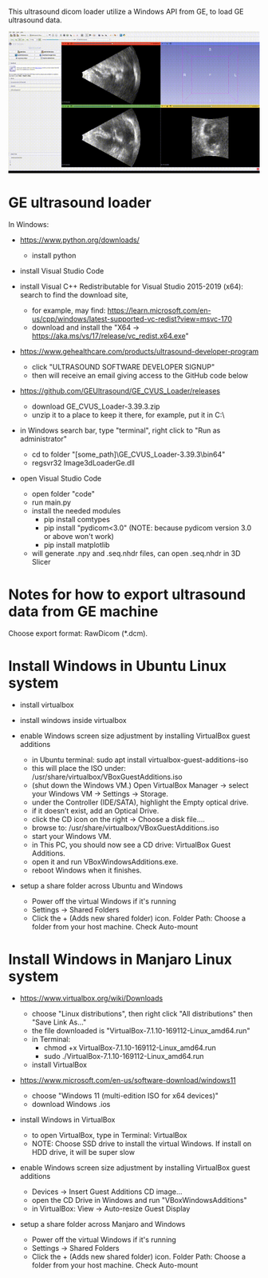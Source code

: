 This ultrasound dicom loader utilize a Windows API from GE, to load GE ultrasound data. 

![Demo](GE_ultradound_data_loaded_in_3D_Slicer.gif)  

# GE ultrasound loader
In Windows:

- https://www.python.org/downloads/
  - install python

- install Visual Studio Code

- install Visual C++ Redistributable for Visual Studio 2015-2019 (x64): search to find the download site,
  - for example, may find: https://learn.microsoft.com/en-us/cpp/windows/latest-supported-vc-redist?view=msvc-170
  - download and install the "X64 -> https://aka.ms/vs/17/release/vc_redist.x64.exe"

- https://www.gehealthcare.com/products/ultrasound-developer-program
  - click "ULTRASOUND SOFTWARE DEVELOPER SIGNUP"
  - then will receive an email giving access to the GitHub code below
- https://github.com/GEUltrasound/GE_CVUS_Loader/releases
  - download GE_CVUS_Loader-3.39.3.zip 
  - unzip it to a place to keep it there, for example, put it in C:\

- in Windows search bar, type "terminal", right click to "Run as administrator"
  - cd to folder "[some_path]\GE_CVUS_Loader-3.39.3\bin64"
  - regsvr32 Image3dLoaderGe.dll

- open Visual Studio Code
  - open folder "code"
  - run main.py 
  - install the needed modules
    - pip install comtypes
    - pip install "pydicom<3.0" (NOTE: because pydicom version 3.0 or above won't work)
    - pip install matplotlib
  - will generate .npy and .seq.nhdr files, can open .seq.nhdr in 3D Slicer

# Notes for how to export ultrasound data from GE machine
Choose export format: RawDicom (*.dcm).

# Install Windows in Ubuntu Linux system  
- install virtualbox
- install windows inside virtualbox

- enable Windows screen size adjustment by installing VirtualBox guest additions
  - in Ubuntu terminal: sudo apt install virtualbox-guest-additions-iso
  - this will place the ISO under: /usr/share/virtualbox/VBoxGuestAdditions.iso
  - (shut down the Windows VM.) Open VirtualBox Manager -> select your Windows VM -> Settings -> Storage.
  - under the Controller (IDE/SATA), highlight the Empty optical drive.
  - if it doesn’t exist, add an Optical Drive.
  - click the CD icon on the right -> Choose a disk file….
  - browse to: /usr/share/virtualbox/VBoxGuestAdditions.iso
  - start your Windows VM.
  - in This PC, you should now see a CD drive: VirtualBox Guest Additions.
  - open it and run VBoxWindowsAdditions.exe.
  - reboot Windows when it finishes.

- setup a share folder across Ubuntu and Windows
  - Power off the virtual Windows if it's running
  - Settings -> Shared Folders
  - Click the + (Adds new shared folder) icon. Folder Path: Choose a folder from your host machine. Check Auto-mount

# Install Windows in Manjaro Linux system

- https://www.virtualbox.org/wiki/Downloads
    - choose "Linux distributions", then right click "All distributions" then "Save Link As..."
    - the file downloaded is "VirtualBox-7.1.10-169112-Linux_amd64.run"
  - in Terminal:
    - chmod +x VirtualBox-7.1.10-169112-Linux_amd64.run
    - sudo ./VirtualBox-7.1.10-169112-Linux_amd64.run
  - install VirtualBox

- https://www.microsoft.com/en-us/software-download/windows11
  - choose "Windows 11 (multi-edition ISO for x64 devices)"
  - download Windows .ios

- install Windows in VirtualBox
  - to open VirtualBox, type in Terminal: VirtualBox
  - NOTE: Choose SSD drive to install the virtual Windows. If install on HDD drive, it will be super slow

- enable Windows screen size adjustment by installing VirtualBox guest additions
  - Devices -> Insert Guest Additions CD image...
  - open the CD Drive in Windows and run "VBoxWindowsAdditions"
  - in VirtualBox: View -> Auto-resize Guest Display

- setup a share folder across Manjaro and Windows
  - Power off the virtual Windows if it's running
  - Settings -> Shared Folders
  - Click the + (Adds new shared folder) icon. Folder Path: Choose a folder from your host machine. Check Auto-mount
